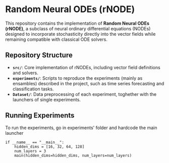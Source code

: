 # Random Neural ODEs (rNODE)

This repository contains the implementation of **Random Neural ODEs (rNODE)**, a subclass of neural ordinary differential equations (NODEs) designed to incorporate stochasticity directly into the vector fields while remaining compatible with classical ODE solvers.

## Repository Structure

- **`src/`**: Core implementation of rNODEs, including vector field definitions and solvers.
- **`experiments/`**: Scripts to reproduce the experiments (mainly as ensambles) described in the project, such as time series forecasting and classification tasks.
- **`Dataset/`**: Data preprocessing of each experiment, toghether with the launchers of single experiments.

## Running Experiments

To run the experiments, go in experiments' folder and hardcode the main launcher
```
if __name__ == "__main__":
    hidden_dims = [16, 32, 64, 128]
    num_layers = 3
    main(hidden_dims=hidden_dims, num_layers=num_layers)
```
